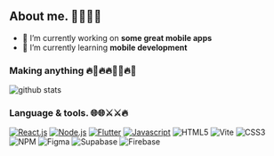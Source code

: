 ## About me. 👋👋👋👋
- 🔭 I’m currently working on **some great mobile apps**
- 🌱 I’m currently learning **mobile development**

### Making anything 🔥🦅🔥🔥🦅🦅🔥🦅
![github stats](https://github-readme-stats.vercel.app/api?username=bloosheddev&show_icons=true)

### Language & tools. 🌐🌐⚔⚔🔥
[![React.js](https://img.shields.io/badge/-ReactJs-61DAFB?logo=react&logoColor=white&style=for-the-badge)]([https://en.wikipedia.org/wiki/C++](https://react.dev/))
[![Node.js](https://img.shields.io/badge/node.js-339933?style=for-the-badge&logo=Node.js&logoColor=white)](https://nodejs.org/)
[![Flutter](https://img.shields.io/badge/Flutter-02569B?style=for-the-badge&logo=flutter&logoColor=white)](https://flutter.dev/)
[![Javascript](https://shields.io/badge/JavaScript-F7DF1E?logo=JavaScript&logoColor=000&style=for-the-badge)](https://id.wikipedia.org/wiki/JavaScript)
![HTML5](https://img.shields.io/badge/html5-%23E34F26.svg?style=for-the-badge&logo=html5&logoColor=white)
![Vite](https://img.shields.io/badge/vite-%23646CFF.svg?style=for-the-badge&logo=vite&logoColor=white)
![CSS3](https://img.shields.io/badge/css3-%231572B6.svg?style=for-the-badge&logo=css&logoColor=white)
![NPM](https://img.shields.io/badge/NPM-%23CB3837.svg?style=for-the-badge&logo=npm&logoColor=white)
![Figma](https://img.shields.io/badge/figma-%23F24E1E.svg?style=for-the-badge&logo=figma&logoColor=white)
![Supabase](https://img.shields.io/badge/Supabase-3ECF8E?style=for-the-badge&logo=supabase&logoColor=white)
![Firebase](https://img.shields.io/badge/firebase-a08021?style=for-the-badge&logo=firebase&logoColor=ffcd34)


<!--
**BlooshedDev/BlooshedDev** is a ✨ _special_ ✨ repository because its `README.md` (this file) appears on your GitHub profile.

Here are some ideas to get you started:

- 🔭 I’m currently working on **some great mobile apps**
- 🌱 I’m currently learning **mobile development**
- 👯 I’m looking to collaborate on ...
- 🤔 I’m looking for help with ...
- 💬 Ask me about ...
- 📫 How to reach me: ...
- 😄 Pronouns: ...
- ⚡ Fun fact: ...
-->
